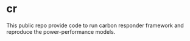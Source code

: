 # cr
This public repo provide code to run carbon responder framework and reproduce the power-performance models.

